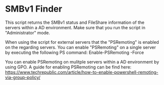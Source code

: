 # SMBv1 Finder
This script returns the SMBv1 status and FileShare information of the servers within a AD environment.
Make sure that you run the script in "Administrator" mode.

When using the script for external servers that the "PSRemoting" is enabled on the regarding servers.
You can enable "PSRemoting" on a single server by executing the following PS command: Enable-PSRemoting -Force

You can enable PSRemoting on mulitple servers within a AD environment by using GPO.
A guide for enabling PSRemoting can be find here: https://www.techrepublic.com/article/how-to-enable-powershell-remoting-via-group-policy/
